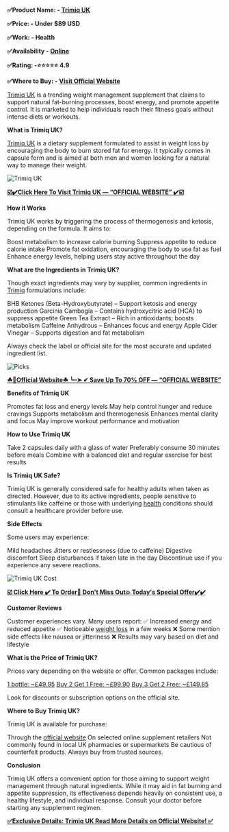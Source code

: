 **✅Product Name: - [Trimiq UK](https://healthpharmacyworld.com/get-trimiq-uk/)**

**✅Price: - Under $89 USD**

**✅Work: - Health**

**✅Availability - [Online](https://healthpharmacyworld.com/get-trimiq-uk/)**

**✅Rating: -⭐⭐⭐⭐⭐ 4.9**

**✅Where to Buy: - [Visit Official Website](https://healthpharmacyworld.com/get-trimiq-uk/)**

[Trimiq UK](https://www.facebook.com/Trimiq.UK.Online/) is a trending weight management supplement that claims to support natural fat-burning processes, boost energy, and promote appetite control. It is marketed to help individuals reach their fitness goals without intense diets or workouts.

**What is Trimiq UK?**

[Trimiq UK](https://www.facebook.com/Trimiq.UK.Online/) is a dietary supplement formulated to assist in weight loss by encouraging the body to burn stored fat for energy. It typically comes in capsule form and is aimed at both men and women looking for a natural way to manage their weight.

![Trimiq UK](https://github.com/user-attachments/assets/80754f2e-4341-41bf-8de3-d81aea70edfc)

**[☑️✔️Click Here To Visit Trimiq UK — “OFFICIAL WEBSITE” ✔️☑️](https://healthpharmacyworld.com/get-trimiq-uk/)**

**How it Works**

Trimiq UK works by triggering the process of thermogenesis and ketosis, depending on the formula. It aims to:

Boost metabolism to increase calorie burning
Suppress appetite to reduce calorie intake
Promote fat oxidation, encouraging the body to use fat as fuel
Enhance energy levels, helping users stay active throughout the day

**What are the Ingredients in Trimiq UK?**

Though exact ingredients may vary by supplier, common ingredients in [Trimiq](https://www.facebook.com/groups/trimiqreviewsuk/) formulations include:

BHB Ketones (Beta-Hydroxybutyrate) – Support ketosis and energy production
Garcinia Cambogia – Contains hydroxycitric acid (HCA) to suppress appetite
Green Tea Extract – Rich in antioxidants; boosts metabolism
Caffeine Anhydrous – Enhances focus and energy
Apple Cider Vinegar – Supports digestion and fat metabolism

Always check the label or official site for the most accurate and updated ingredient list.

![Picks](https://github.com/user-attachments/assets/0715c2e8-0f5e-4a56-a8a0-116868d9afeb)

**[☘📣Official Website☘ ╰┈➤ ✔ Save Up To 70% OFF — “OFFICIAL WEBSITE”](https://healthpharmacyworld.com/get-trimiq-uk/)**

**Benefits of Trimiq UK**

Promotes fat loss and energy levels
May help control hunger and reduce cravings
Supports metabolism and thermogenesis
Enhances mental clarity and focus
May improve workout performance and motivation

**How to Use Trimiq UK**

Take 2 capsules daily with a glass of water
Preferably consume 30 minutes before meals
Combine with a balanced diet and regular exercise for best results

**Is Trimiq UK Safe?**

Trimiq UK is generally considered safe for healthy adults when taken as directed. However, due to its active ingredients, people sensitive to stimulants like caffeine or those with underlying [health](https://forbes24x7.com/) conditions should consult a healthcare provider before use.

**Side Effects**

Some users may experience:

Mild headaches
Jitters or restlessness (due to caffeine)
Digestive discomfort
Sleep disturbances if taken late in the day
Discontinue use if you experience any severe reactions.

![Trimiq UK Cost](https://github.com/user-attachments/assets/a26f4895-c864-4ed5-bf70-963ab2088163)

**[☑️ Click Here ✔️ To Order🛒 Don't Miss Out💥 Today's Special Offer✔️✔️](https://healthpharmacyworld.com/get-trimiq-uk/)**

**Customer Reviews**

Customer experiences vary. Many users report:
✅ Increased energy and reduced appetite
✅ Noticeable [weight loss](https://healthpharmacyworld.com/) in a few weeks
❌ Some mention side effects like nausea or jitteriness
❌ Results may vary based on diet and lifestyle

**What is the Price of Trimiq UK?**

Prices vary depending on the website or offer. Common packages include:

[1 bottle: ~£49.95](https://healthpharmacyworld.com/get-trimiq-uk/)
[Buy 2 Get 1 Free: ~£99.90](https://healthpharmacyworld.com/get-trimiq-uk/)
[Buy 3 Get 2 Free: ~£149.85](https://healthpharmacyworld.com/get-trimiq-uk/)

Look for discounts or subscription options on the official site.

**Where to Buy Trimiq UK?**

Trimiq UK is available for purchase:

Through the [official website](https://healthpharmacyworld.com/get-trimiq-uk/)
On selected online supplement retailers
Not commonly found in local UK pharmacies or supermarkets
Be cautious of counterfeit products. Always buy from trusted sources.

**Conclusion**

Trimiq UK offers a convenient option for those aiming to support weight management through natural ingredients. While it may aid in fat burning and appetite suppression, its effectiveness depends heavily on consistent use, a healthy lifestyle, and individual response. Consult your doctor before starting any supplement regimen.

**[✅Exclusive Details: Trimiq UK Read More Details on Official Website! ✅](https://healthpharmacyworld.com/get-trimiq-uk/)**
